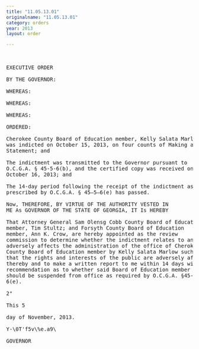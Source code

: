 ```yaml
---
title: "11.05.13.01"
originalname: "11.05.13.01"
category: orders
year: 2013
layout: order

---
```

<pre>
 

EXECUTIVE ORDER

BY THE GOVERNOR:

WHEREAS:

WHEREAS:

WHEREAS:

ORDERED:

Cherokee County Board of Education member, Kelly Salata Marlow,
was indicted on October 15, 2013, on four counts of Making a False
Statement; and

The indictment was transmitted to the Governor pursuant to
O.C.G.A. § 45-5-6(b), and the certified copy was received on
October 16, 2013; and

The 14-day period following the receipt of the indictment as
prescribed by O.C.G.A. § 45—5—6(e) has passed.

Now, THEREFORE, BY VIRTUE OF THE AUTHORITY VESTED IN
ME As GOVERNOR OF THE STATE OF GEORGIA, IT Is HEREBY

That Attorney General Sam Olensg Cobb County Board of Education
member, Tim Stultz; and Forsyth County Board of Education
member, Ann K. Crow, are hereby appointed as the review
commission to determine whether the indictment relates to and
adversely affects the administration of the office of Cherokee
County Board of Education member by Kelly Salata Marlow such
that the rights and interests of the public are adversely affected
thereby and to make a written report to me within 14 days with a
recommendation as to whether said Board of Education member
should be suspended from office as required by O.C.G.A. §45-5-
6(e).

2"

This 5

day of November, 2013.

Y-\0T'f5v\%e.a9\

GOVERNOR

</pre>
